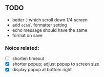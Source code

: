 ## TODO

- better `J` which scroll down 1/4 screen
- add `ocaml` formatter setting
- echo message should have the same
- format on save

### Noice related:

- [ ] shorten timeout
- [x] shorter popup; adjust popup to screen size
- [x] display popup at bottom right
